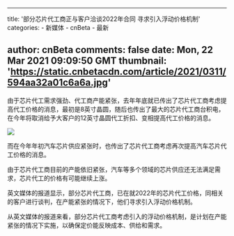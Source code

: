 
---
title: '部分芯片代工商正与客户洽谈2022年合同 寻求引入浮动价格机制'
categories: 
    - 新媒体
    - cnBeta
    - 最新

author: cnBeta
comments: false
date: Mon, 22 Mar 2021 09:09:50 GMT
thumbnail: 'https://static.cnbetacdn.com/article/2021/0311/594aa32a01c6a6a.jpg'
---

<div>   
由于芯片代工需求强劲、代工商产能紧张，去年年底就已传出了芯片代工商考虑提高代工价格的消息，最初是8英寸晶圆，随后也传出了最大的芯片代工商台积电，在今年将取消给予大客户的12英寸晶圆代工折扣、变相提高代工价格的消息。<br>
 <p><a href="https://static.cnbetacdn.com/article/2021/0311/594aa32a01c6a6a.jpg" target="_blank"><img src="https://static.cnbetacdn.com/article/2021/0311/594aa32a01c6a6a.jpg" referrerpolicy="no-referrer"></a></p><p>而在今年年初汽车芯片供应紧张时，也传出了芯片代工商考虑再次提高汽车芯片代工价格的消息。</p><p>由于芯片代工商目前的产能依旧紧张，汽车等多个领域的芯片供应还无法满足需求，芯片代工的价格有可能继续上涨。</p><p>英文媒体的报道显示，部分芯片代工商，已在就2022年的芯片代工价格，同相关的客户进行谈判，在产能紧张的情况下，他们寻求引入浮动价格机制。</p><p>从英文媒体的报道来看，部分芯片代工商考虑引入的浮动价格机制，是计划在产能紧张的情况下实施，以确保定价能反映成本、供给和需求。</p>   
</div>
            